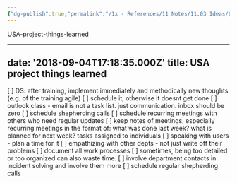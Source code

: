 ```yaml
---
{"dg-publish":true,"permalink":"/1x - References/11 Notes/11.03 Ideas/Lessons Learned from 1 year in USA/","title":"Lessons Learned from 1 year in USA","noteIcon":"","created":"2022-12-20T00:10:20.000+03:00","updated":"2024-02-14T20:18:28.307+03:00"}
---
```




USA-project-things-learned

---
date: '2018-09-04T17:18:35.000Z'
title: USA project things learned
---

[ ] DS: after training, implement immediately and methodically new thoughts (e.g. of the training agile)
[ ] schedule it, otherwise it doesnt get done
[ ] outlook class - email is not a task list. just communication. inbox should be zero
[ ] schedule shepherding calls
[ ] schedule recurring meetings with others who need regular updates
[ ] keep notes of meetings, especially recurring meetings in the format of: what was done last week? what is planned for next week? tasks assigned to individuals
[ ] speaking with users - plan a time for it
[ ] empathizing with other depts - not just write off their problems
[ ] document all work processes
[ ] sometimes, being too detailed or too organized can also waste time.
[ ] involve department contacts in incident solving and involve them more
[ ] schedule regular shepherding calls